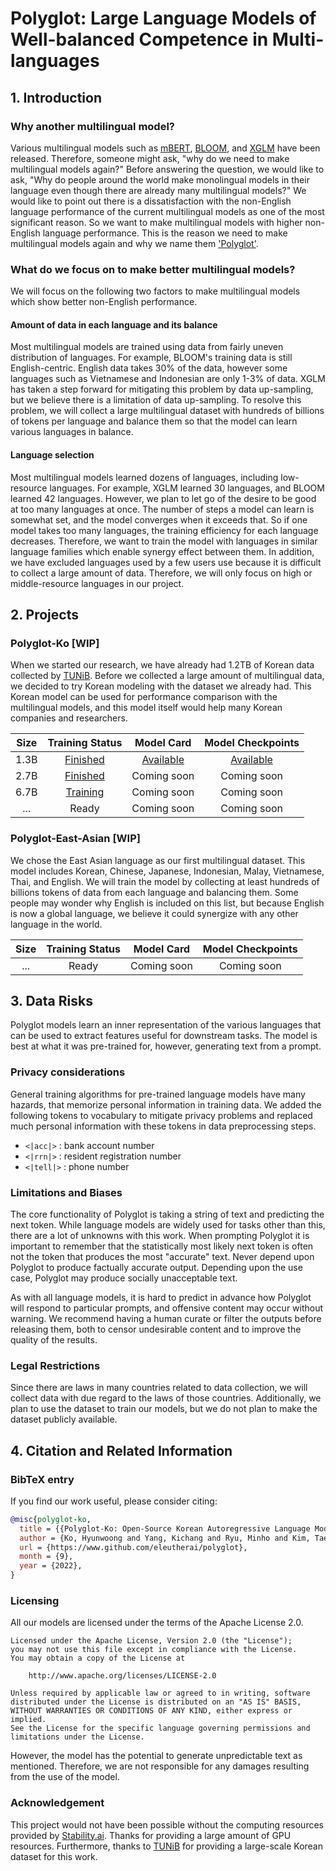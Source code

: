 # Polyglot: Large Language Models of Well-balanced Competence in Multi-languages

## 1. Introduction
### Why another multilingual model?
Various multilingual models such as [mBERT](https://huggingface.co/bert-base-multilingual-cased), [BLOOM](https://huggingface.co/bigscience/bloom), and [XGLM](https://arxiv.org/abs/2112.10668) have been released.
Therefore, someone might ask, "why do we need to make multilingual models again?" Before answering the question, we would like to ask, "Why do people around the world make monolingual models in their language even though there are already many multilingual models?" We would like to point out there is a dissatisfaction with the non-English language performance of the current multilingual models as one of the most significant reason. So we want to make multilingual models with higher non-English language performance. This is the reason we need to make multilingual models again and why we name them ['Polyglot'](https://www.spanish.academy/blog/what-is-the-difference-between-a-polyglot-and-a-multilingual-person/).

### What do we focus on to make better multilingual models?
We will focus on the following two factors to make multilingual models which show better non-English performance.

#### Amount of data in each language and its balance
Most multilingual models are trained using data from fairly uneven distribution of languages. For example, BLOOM's training data is still English-centric. English data takes 30% of the data, however some languages such as Vietnamese and Indonesian are only 1-3% of data. XGLM has taken a step forward for mitigating this problem by data up-sampling, but we believe there is a limitation of data up-sampling. To resolve this problem, we will collect a large multilingual dataset with hundreds of billions of tokens per language and balance them so that the model can learn various languages in balance.

#### Language selection

Most multilingual models learned dozens of languages, including low-resource languages. For example, XGLM learned 30 languages, and BLOOM learned 42 languages. However, we plan to let go of the desire to be good at too many languages at once. The number of steps a model can learn is somewhat set, and the model converges when it exceeds that. So if one model takes too many languages, the training efficiency for each language decreases. Therefore, we want to train the model with languages in similar language families which enable synergy effect between them. In addition, we have excluded languages used by a few users use because it is difficult to collect a large amount of data. Therefore, we will only focus on high or middle-resource languages in our project.

## 2. Projects

### Polyglot-Ko [WIP]
When we started our research, we have already had 1.2TB of Korean data collected by [TUNiB](https://tunib.ai/). Before we collected a large amount of multilingual data, we decided to try Korean modeling with the dataset we already had. This Korean model can be used for performance comparison with the multilingual models, and this model itself would help many Korean companies and researchers.

| Size |                                      Training Status                                       |                           Model Card                            |                             Model Checkpoints                             |
|:----:|:------------------------------------------------------------------------------------------:|:---------------------------------------------------------------:|:-------------------------------------------------------------------------:|
| 1.3B | [Finished](https://wandb.ai/eleutherai-oslo/gpt-neox-ko-1b?workspace=user-eleutherai-oslo) | [Available](https://huggingface.co/EleutherAI/polyglot-ko-1.3b) | [Available](https://huggingface.co/EleutherAI/polyglot-ko-1.3b/tree/main) |
| 2.7B | [Finished](https://wandb.ai/eleutherai-oslo/gpt-neox-ko-3b?workspace=user-eleutherai-oslo) |                           Coming soon                           |                                Coming soon                                |
| 6.7B | [Training](https://wandb.ai/eleutherai-oslo/gpt-neox-ko-6b?workspace=user-eleutherai-oslo) |                           Coming soon                           |                                Coming soon                                |
| ...  |                                           Ready                                            |                           Coming soon                           |                                Coming soon                                |

### Polyglot-East-Asian [WIP]
We chose the East Asian language as our first multilingual dataset.
This model includes Korean, Chinese, Japanese, Indonesian, Malay, Vietnamese, Thai, and English.
We will train the model by collecting at least hundreds of billions tokens of data from each language and balancing them.
Some people may wonder why English is included on this list, but because English is now a global language, we believe it could synergize with any other language in the world.

| Size | Training Status | Model Card  | Model Checkpoints |
|:----:|:---------------:|:-----------:|:-----------------:|
| ...  |      Ready      | Coming soon |    Coming soon    |


## 3. Data Risks

Polyglot models learn an inner representation of the various languages that can be used to extract features useful for downstream tasks.
The model is best at what it was pre-trained for, however, generating text from a prompt.

### Privacy considerations
General training algorithms for pre-trained language models have many hazards, that memorize personal information in training data. We added the following tokens to vocabulary to mitigate privacy problems and replaced much personal information with these tokens in data preprocessing steps.

* `<|acc|>` : bank account number
* `<|rrn|>` : resident registration number
* `<|tell|>` : phone number

### Limitations and Biases
The core functionality of Polyglot is taking a string of text and predicting the next token. While language models are widely used for tasks other than this, there are a lot of unknowns with this work. When prompting Polyglot it is important to remember that the statistically most likely next token is often not the token that produces the most "accurate" text. Never depend upon Polyglot to produce factually accurate output. Depending upon the use case, Polyglot may produce socially unacceptable text.

As with all language models, it is hard to predict in advance how Polyglot will respond to particular prompts, and offensive content may occur without warning. We recommend having a human curate or filter the outputs before releasing them, both to censor undesirable content and to improve the quality of the results.

### Legal Restrictions
Since there are laws in many countries related to data collection, we will collect data with due regard to the laws of those countries.
Additionally, we plan to use the dataset to train our models, but we do not plan to make the dataset publicly available.

## 4. Citation and Related Information
### BibTeX entry
If you find our work useful, please consider citing:
```bibtex
@misc{polyglot-ko,
  title = {{Polyglot-Ko: Open-Source Korean Autoregressive Language Model}},
  author = {Ko, Hyunwoong and Yang, Kichang and Ryu, Minho and Kim, Taekyun and Yang, Seungmu and Hyun, jiwung and Park, Sungho},
  url = {https://www.github.com/eleutherai/polyglot},
  month = {9},
  year = {2022},
}
```

### Licensing
All our models are licensed under the terms of the Apache License 2.0.

```
Licensed under the Apache License, Version 2.0 (the "License");
you may not use this file except in compliance with the License.
You may obtain a copy of the License at

    http://www.apache.org/licenses/LICENSE-2.0

Unless required by applicable law or agreed to in writing, software
distributed under the License is distributed on an "AS IS" BASIS,
WITHOUT WARRANTIES OR CONDITIONS OF ANY KIND, either express or implied.
See the License for the specific language governing permissions and
limitations under the License.
```

However, the model has the potential to generate unpredictable text as mentioned. Therefore, we are not responsible for any damages resulting from the use of the model.

### Acknowledgement

This project would not have been possible without the computing resources provided by [Stability.ai](https://stability.ai). Thanks for providing a large amount of GPU resources. Furthermore, thanks to [TUNiB](https://tunib.ai) for providing a large-scale Korean dataset for this work.
